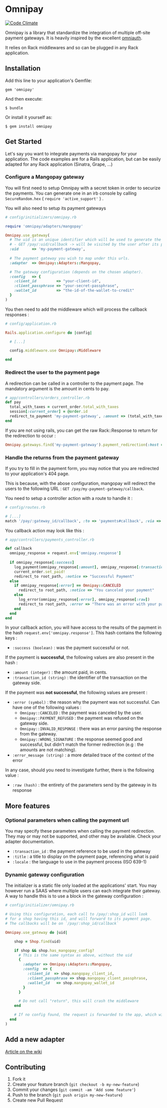 # Omnipay

[![Code Climate](https://codeclimate.com/github/clicrdv/omnipay.png)](https://codeclimate.com/github/clicrdv/omnipay)

Omnipay is a library that standardize the integration of multiple off-site payment gateways. It is heavily inspired by the excellent [omniauth](http://github.com/intridea/omniauth/).

It relies on Rack middlewares and so can be plugged in any Rack application.



## Installation

Add this line to your application's Gemfile:

    gem 'omnipay'

And then execute:

    $ bundle

Or install it yourself as:

    $ gem install omnipay



## Get Started

Let's say you want to integrate payments via mangopay for your application. The code examples are for a Rails application, but can be easily adapted for any Rack application (Sinatra, Grape, ...)

### Configure a Mangopay gateway

You will first need to setup Omnipay with a secret token in order to securize the payments. You can generate one in an irb console by calling `SecureRandom.hex` ( `require 'active_support'` ) .

You will also need to setup its payment gateways

```ruby
# config/initializers/omnipay.rb

require 'omnipay/adapters/mangopay'

Omnipay.use_gateway( 
  # The uid is an unique identifier which will be used to generate the callback url : 
  # - GET /pay/:uid/callback -> will be visited by the user after its payment is processed
  :uid      => 'my-payment-gateway',
  
  # The payment gateway you wish to map under this urls. 
  :adapter  => Omnipay::Adapters::Mangopay,

  # The gateway configuration (depends on the chosen adapter).
  :config   => {
    :client_id         => "your-client-id",
    :client_passphrase => "your-secret-passphrase",
    :wallet_id         => "the-id-of-the-wallet-to-credit"
  }
)
```

You then need to add the middleware which will process the callback responses :

```ruby
# config/application.rb

Rails.application.configure do |config|

  # [...]

  config.middleware.use Omnipay::Middleware

end
```

### Redirect the user to the payment page

A redirection can be called in a controller to the payment page. The mandatory argument is the amount in cents to pay.

```ruby
# app/controllers/orders_controller.rb
def pay
  total_with_taxes = current_order.total_with_taxes
  session[:current_order] = @order.id
  redirect_to_payment 'my-payment-gateway', :amount => (total_with_taxes*100) and return
end
```

If you are not using rails, you can get the raw Rack::Response to return for the redirection to occur :
```ruby
Omnipay.gateways.find('my-payment-gateway').payment_redirection(:host => 'http://your.host.tld', :amount => amount)
```


### Handle the returns from the payment gateway

If you try to fill in the payment form, you may notice that you are redirected to your application's 404 page.

This is because, with the abose configuration, mangopay will redirect the users to the following URL : `GET /pay/my-payment-gateway/callback`.

You need to setup a controller action with a route to handle it : 

```ruby
# config/routes.rb

# [...]
match '/pay/:gateway_id/callback', :to => 'payments#callback', :via => :get

```

You callback action may look like this :

```ruby
# app/controllers/payments_controller.rb

def callback
  omnipay_response = request.env['omnipay.response']
  
  if omnipay_response[:success]
    log_payment(omnipay_response[:amount], omnipay_response[:transaction_id])
    current_order.set_paid!
    redirect_to root_path, :notice => "Successful Payment"
  else
    if omnipay_response[:error] == Omnipay::CANCELED
      redirect_to root_path, :notice => "You canceled your payment"
    else
      log_error(omnipay_response[:error], omnipay_response[:raw])
      redirect_to root_path, :error => "There was an error with your payment, our team have been notified."
    end
  end
end
```

In your callback action, you will have access to the results of the payment in the hash `request.env['omnipay.response']`. This hash contains the following keys :

 - `:success (boolean)` : was the payment successful or not.

If the payment is **successful**, the following values are also present in the hash :

 - `:amount (integer)` : the amount paid, in cents.
 - `:transaction_id (string)` : the identifier of the transaction on the gateway side. 

If the payment was **not successful**, the following values are present :

 - `:error (symbol)` : the reason why the payment was not successful. Can have one of the following values :
     - `Omnipay::CANCELED` : the payment was canceled by the user.
     - `Omnipay::PAYMENT_REFUSED` : the payment was refused on the gateway side.
     - `Omnipay::INVALID_RESPONSE` : there was an error parsing the response from the gateway.
     - `Omnipay::WRONG_SIGNATURE` : the response seemed good and successful, but didn't match the former redirection (e.g : the amounts are not matching).
 - `:error_message (string)` : a more detailed trace of the context of the error


In any case, should you need to investigate further, there is the following value :

 - `:raw (hash)` : the entirety of the parameters send by the gateway in its response



## More features

### Optional parameters when calling the payment url

You may specify these parameters when calling the payment redirection. They may or may not be supported, and other may be available. Check your adapter documentation.

- `:transaction_id` : the payment reference to be used in the gateway
- `:title` : a title to display on the payment page, referencing what is paid
- `:locale` : the language to use in the payment process (ISO 639-1)


### Dynamic gateway configuration

The initializer is a static file only loaded at the applications' start. You may however run a SAAS where multiple users can each integrate their gateway. A way to handle this is to use a block in the gateway configuration :

```ruby
# config/initializer/omnipay.rb

# Using this configuration, each call to /pay/:shop_id will look 
# for a shop having this id, and will forward to its payment page. 
# The callbacks will be on `/pay/:shop_id/callback`

Omnipay.use_gateway do |uid|

    shop = Shop.find(uid)

    if shop && shop.has_mangopay_config?
      # This is the same syntax as above, without the uid
      {
        :adapter => Omnipay::Adapters::Mangopay,
        :config  => {
          :client_id  => shop.mangopay_client_id,
          :client_passphrase => shop.mangopay_client_passphrase,
          :wallet_id   => shop.mangopay_wallet_id        
        }
      }

      # Do not call "return", this will crash the middleware
    end

    # If no config found, the request is forwarded to the app, which will likely 404
  end
)
```


## Add a new adapter
[Article on the wiki](https://github.com/clicrdv/omnipay/wiki/Implement-a-new-adapter)


## Contributing

1. Fork it
2. Create your feature branch (`git checkout -b my-new-feature`)
3. Commit your changes (`git commit -am 'Add some feature'`)
4. Push to the branch (`git push origin my-new-feature`)
5. Create new Pull Request

